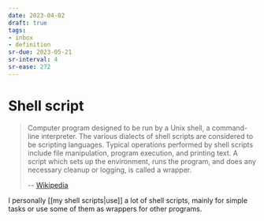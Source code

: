 ```yaml
---
date: 2023-04-02
draft: true
tags:
- inbox
- definition
sr-due: 2023-05-21
sr-interval: 4
sr-ease: 272
---
```


# Shell script

> Computer program designed to be run by a Unix shell, a command-line
> interpreter. The various dialects of shell scripts are considered to be
> scripting languages. Typical operations performed by shell scripts include
> file manipulation, program execution, and printing text. A script which sets
> up the environment, runs the program, and does any necessary cleanup or
> logging, is called a wrapper.
>
> -- [Wikipedia](https://en.wikipedia.org/wiki/Shell_script)

I personally [[my shell scripts|use]] a lot of shell scripts,
mainly for simple tasks or use some of them as wrappers for other programs.